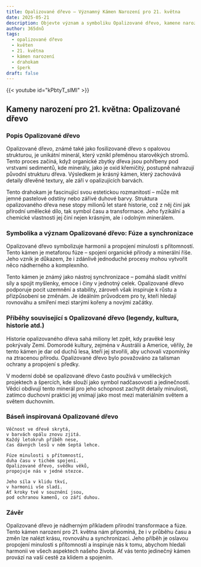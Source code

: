 ```yaml
---
title: Opalizované dřevo – Významný Kámen Narození pro 21. května
date: 2025-05-21
description: Objevte význam a symboliku Opalizované dřevo, kamene narození pro 21. května, který symbolizuje Fúze a synchronizace. Přečtěte si legendy a inspirující příběhy.
author: 365dnů
tags:
  - opalizované dřevo
  - květen
  - 21. května
  - kámen narození
  - drahokam
  - šperk
draft: false
---
```


{{< youtube id="kPbtyT_slMI" >}}

## Kameny narození pro 21. května: Opalizované dřevo

### Popis Opalizované dřevo

Opalizované dřevo, známé také jako fosilizované dřevo s opalovou strukturou, je unikátní minerál, který vznikl přeměnou starověkých stromů. Tento proces začíná, když organické zbytky dřeva jsou pohřbeny pod vrstvami sedimentů, kde minerály, jako je oxid křemičitý, postupně nahrazují původní strukturu dřeva. Výsledkem je krásný kámen, který zachovává detaily dřevěné textury, ale září v opalizujících barvách.

Tento drahokam je fascinující svou estetickou rozmanitostí – může mít jemné pastelové odstíny nebo zářivé duhové barvy. Struktura opalizovaného dřeva nese stopy milionů let staré historie, což z něj činí jak přírodní umělecké dílo, tak symbol času a transformace. Jeho fyzikální a chemické vlastnosti jej činí nejen krásným, ale i odolným minerálem.

### Symbolika a význam Opalizované dřevo: Fúze a synchronizace

Opalizované dřevo symbolizuje harmonii a propojení minulosti s přítomností. Tento kámen je metaforou fúze – spojení organické přírody a minerální říše. Jeho vznik je důkazem, že i zdánlivě jednoduché procesy mohou vytvořit něco nádherného a komplexního.

Tento kámen je známý jako nástroj synchronizace – pomáhá sladit vnitřní síly a spojit myšlenky, emoce i činy v jednotný celek. Opalizované dřevo podporuje pocit uzemnění a stability, zároveň však inspiruje k růstu a přizpůsobení se změnám. Je ideálním průvodcem pro ty, kteří hledají rovnováhu a smíření mezi starými kořeny a novými začátky.

### Příběhy související s Opalizované dřevo (legendy, kultura, historie atd.)

Historie opalizovaného dřeva sahá miliony let zpět, kdy pravěké lesy pokrývaly Zemi. Domorodé kultury, zejména v Austrálii a Americe, věřily, že tento kámen je dar od duchů lesa, kteří jej stvořili, aby uchovali vzpomínky na ztracenou přírodu. Opalizované dřevo bylo považováno za talisman ochrany a propojení s předky.

V moderní době se opalizované dřevo často používá v uměleckých projektech a špercích, kde slouží jako symbol nadčasovosti a jedinečnosti. Vědci obdivují tento minerál pro jeho schopnost zachytit detaily minulosti, zatímco duchovní praktici jej vnímají jako most mezi materiálním světem a světem duchovním.

### Báseň inspirovaná Opalizované dřevo

```
Věčnost ve dřevě skrytá,  
v barvách opálu znovu zjitá.  
Každý letokruh příběh nese,  
čas dávných lesů v něm šeptá lehce.

Fúze minulosti s přítomností,  
duha času v tichém spojení.  
Opalizované dřevo, svědku věků,  
propojuje nás v jedné stezce.

Jeho síla v klidu tkví,  
v harmonii vše sladí.  
Ať kroky tvé v souznění jsou,  
pod ochranou kamenů, co září duhou.
```

### Závěr

Opalizované dřevo je nádherným příkladem přírodní transformace a fúze. Tento kámen narození pro 21. května nám připomíná, že i v průběhu času a změn lze nalézt krásu, rovnováhu a synchronizaci. Jeho příběh je oslavou propojení minulosti s přítomností a inspiruje nás k tomu, abychom hledali harmonii ve všech aspektech našeho života. Ať vás tento jedinečný kámen provází na vaší cestě za klidem a spojením.